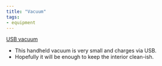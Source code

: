 ```yaml
---
title: "Vacuum"
tags:
- equipment
---
```

[USB vacuum](https://www.amazon.com/dp/B07ZCW9GPW/ref=nosim?tag=ffwf0f-20)
- This handheld vacuum is very small and charges via USB.
- Hopefully it will be enough to keep the interior clean-ish.
